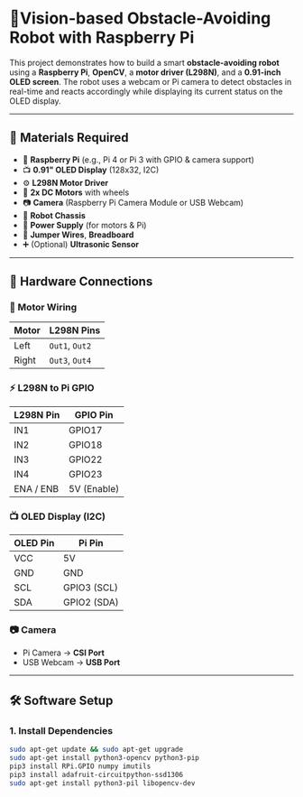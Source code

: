 # 🤖Vision-based Obstacle-Avoiding Robot with Raspberry Pi 

This project demonstrates how to build a smart **obstacle-avoiding robot** using a **Raspberry Pi**, **OpenCV**, a **motor driver (L298N)**, and a **0.91-inch OLED screen**. The robot uses a webcam or Pi camera to detect obstacles in real-time and reacts accordingly while displaying its current status on the OLED display.

---

## 🧰 Materials Required

- 🧠 **Raspberry Pi** (e.g., Pi 4 or Pi 3 with GPIO & camera support)
- 📺 **0.91" OLED Display** (128x32, I2C)
- ⚙️ **L298N Motor Driver**
- 🔄 **2x DC Motors** with wheels
- 📷 **Camera** (Raspberry Pi Camera Module or USB Webcam)
- 🧱 **Robot Chassis**
- 🔌 **Power Supply** (for motors & Pi)
- 🔗 **Jumper Wires**, **Breadboard**
- ➕ (Optional) **Ultrasonic Sensor**

---

## 🔌 Hardware Connections

### 🔧 Motor Wiring

| Motor | L298N Pins |
|-------|------------|
| Left  | `Out1`, `Out2` |
| Right | `Out3`, `Out4` |

### ⚡ L298N to Pi GPIO

| L298N Pin | GPIO Pin |
|-----------|----------|
| IN1       | GPIO17   |
| IN2       | GPIO18   |
| IN3       | GPIO22   |
| IN4       | GPIO23   |
| ENA / ENB | 5V (Enable) |

### 📺 OLED Display (I2C)

| OLED Pin | Pi Pin     |
|----------|------------|
| VCC      | 5V         |
| GND      | GND        |
| SCL      | GPIO3 (SCL)|
| SDA      | GPIO2 (SDA)|

### 📷 Camera

- Pi Camera → **CSI Port**
- USB Webcam → **USB Port**

---

## 🛠️ Software Setup

### 1. Install Dependencies

```bash
sudo apt-get update && sudo apt-get upgrade
sudo apt-get install python3-opencv python3-pip
pip3 install RPi.GPIO numpy imutils
pip3 install adafruit-circuitpython-ssd1306
sudo apt-get install python3-pil libopencv-dev

